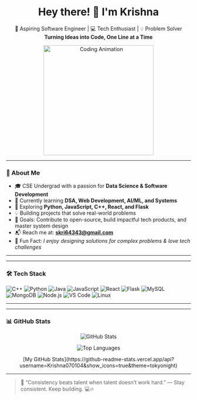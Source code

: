 <h1 align="center">Hey there! 👋 I'm Krishna</h1>

<p align="center">
🚀 Aspiring Software Engineer | 💻 Tech Enthusiast | 💡 Problem Solver <br>
<b>Turning Ideas into Code, One Line at a Time</b>
</p>

<p align="center">
  <img src="https://cdn.dribbble.com/users/1162077/screenshots/3848914/programmer.gif" alt="Coding Animation" width="300"/>
</p>

---

### 🚀 About Me

- 🎓 CSE Undergrad with a passion for **Data Science & Software Development**
- 🔭 Currently learning **DSA, Web Development, AI/ML, and Systems**
- 🌱 Exploring **Python, JavaScript, C++, React, and Flask**
- 💡 Building projects that solve real-world problems
- 🎯 Goals: Contribute to open-source, build impactful tech products, and master system design
- 📬 Reach me at: **skri64343@gmail.com**
- 🎉 Fun Fact: *I enjoy designing solutions for complex problems & love tech challenges*

---


---

### 🛠️ Tech Stack
![C++](https://img.shields.io/badge/C++-00599C?style=for-the-badge&logo=c%2B%2B)
![Python](https://img.shields.io/badge/Python-yellow?style=for-the-badge&logo=python)
![Java](https://img.shields.io/badge/Java-red?style=for-the-badge&logo=java)
![JavaScript](https://img.shields.io/badge/JavaScript-yellow?style=for-the-badge&logo=javascript)
![React](https://img.shields.io/badge/React-20232A?style=for-the-badge&logo=react)
![Flask](https://img.shields.io/badge/Flask-black?style=for-the-badge&logo=flask)
![MySQL](https://img.shields.io/badge/MySQL-blue?style=for-the-badge&logo=mysql)
![MongoDB](https://img.shields.io/badge/MongoDB-darkgreen?style=for-the-badge&logo=mongodb)
![Node.js](https://img.shields.io/badge/Node.js-green?style=for-the-badge&logo=node.js)
![VS Code](https://img.shields.io/badge/VSCode-blue?style=for-the-badge&logo=visual-studio-code)
![Linux](https://img.shields.io/badge/Linux-black?style=for-the-badge&logo=linux)

---


---

### 📊 GitHub Stats

<p align="center">
  <img src="https://github-readme-stats.vercel.app/api?username=Krishna070104&show_icons=true&theme=radical" alt="GitHub Stats" />
</p>

<p align="center">
  <img src="https://github-readme-stats.vercel.app/api/top-langs/?username=Krishna070104&layout=compact&theme=radical" alt="Top Languages" />
</p>

<p align = "center">
  [My GitHub Stats](https://github-readme-stats.vercel.app/api?username=Krishna070104&show_icons=true&theme=tokyonight)
</p>



---

> 💬 “Consistency beats talent when talent doesn’t work hard.” — Stay consistent. Keep building. 💻🔥
